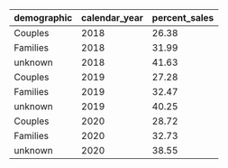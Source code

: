 | demographic | calendar_year | percent_sales |
|-------------|---------------|---------------|
| Couples     | 2018 | 26.38 |
| Families    | 2018 | 31.99 |
| unknown     | 2018 | 41.63 |
| Couples     | 2019 | 27.28 |
| Families    | 2019 | 32.47 |
| unknown     | 2019 | 40.25 |
| Couples     | 2020 | 28.72 |
| Families    | 2020 | 32.73 |
| unknown     | 2020 | 38.55 |
